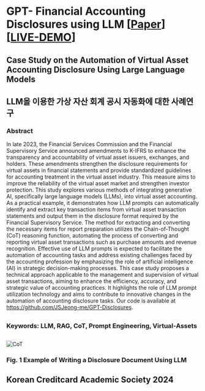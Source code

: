 # GPT- Financial Accounting Disclosures using LLM [[Paper]()] [[LIVE-DEMO](http://3.36.196.66:8501)]
## Case Study on the Automation of Virtual Asset Accounting Disclosure Using Large Language Models

## LLM을 이용한 가상 자산 회계 공시 자동화에 대한 사례연구


### Abstract

In late 2023, the Financial Services Commission and the Financial Supervisory Service announced amendments to K-IFRS to enhance the transparency and accountability of virtual asset issuers, exchanges, and holders. These amendments strengthen the disclosure requirements for virtual assets in financial statements and provide standardized guidelines for accounting treatment in the virtual asset industry. This measure aims to improve the reliability of the virtual asset market and strengthen investor protection.
This study explores various methods of integrating generative AI, specifically large language models (LLMs), into virtual asset accounting. As a practical example, it demonstrates how LLM prompts can automatically identify and extract key transaction items from virtual asset transaction statements and output them in the disclosure format required by the Financial Supervisory Service. The method for extracting and converting the necessary items for report preparation utilizes the Chain-of-Thought (CoT) reasoning function, automating the process of converting and reporting virtual asset transactions such as purchase amounts and revenue recognition.
Effective use of LLM prompts is expected to facilitate the automation of accounting tasks and address existing challenges faced by the accounting profession by emphasizing the role of artificial intelligence (AI) in strategic decision-making processes. This case study proposes a technical approach applicable to the management and supervision of virtual asset transactions, aiming to enhance the efficiency, accuracy, and strategic value of accounting practices. It highlights the role of LLM prompt utilization technology and aims to contribute to innovative changes in the automation of accounting disclosure tasks. Our code is available at https://github.com/JSJeong-me/GPT-Disclosures.
##
### Keywords: LLM, RAG, CoT, Prompt Engineering, Virtual-Assets
##

![CoT](https://github.com/JSJeong-me/GPT-Disclosures/assets/54794815/18a464ad-69b1-46ec-a89f-354ac7415286)
### Fig. 1 Example of Writing a Disclosure Document Using LLM


##
## Korean Creditcard Academic Society 2024

